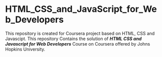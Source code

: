 # HTML_CSS_and_JavaScript_for_Web_Developers
This repository is created for Coursera project based on HTML, CSS and Javascipt.
This repository Contains the solution of ***HTML CSS and Javascript for Web Developers*** Course on Coursera offered by Johns Hopkins University.

